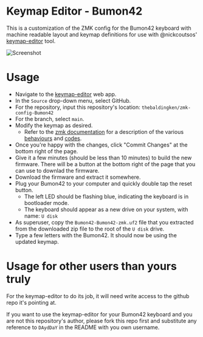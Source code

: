 # Keymap Editor - Bumon42

This is a customization of the ZMK config for the Bumon42 keyboard with machine
readable layout and keymap definitions for use with @nickcoutsos' [keymap-editor](https://github.com/nickcoutsos/keymap-editor) tool.

![Screenshot](./Bumon42_keymap.png)

# Usage

* Navigate to the [keymap-editor](https://nickcoutsos.github.io/keymap-editor/) web app.
* In the `Source` drop-down menu, select GitHub.
* For the repository, input this repository's location: `thebaldingken/zmk-config-Bumon42`
* For the branch, select `main`.
* Modify the keymap as desired.
  * Refer to the [zmk documentation](https://zmk.dev/docs) for a description of the various [behaviours](https://zmk.dev/docs/behaviors/key-press) and [codes](https://zmk.dev/docs/codes).
* Once you're happy with the changes, click "Commit Changes" at the bottom right of the page.
* Give it a few minutes (should be less than 10 minutes) to build the new firmware. There will be a button at the bottom right of the page that you can use to downlad the firmware.
* Download the firmware and extract it somewhere.
* Plug your Bumon42 to your computer and quickly double tap the reset button.
  * The left LED should be flashing blue, indicating the keyboard is in bootloader mode.
  * The keyboard should appear as a new drive on your system, with name: `U disk`
* As superuser, copy the `Bumon42-Bumon42-zmk.uf2` file that you extracted from the downloaded zip file to the root of the `U disk` drive.
* Type a few letters with the Bumon42. It should now be using the updated keymap.

# Usage for other users than yours truly

For the keymap-editor to do its job, it will need write access to the github repo it's pointing at.

If you want to use the keymap-editor for your Bumon42 keyboard and you are not this repository's author, please fork this repo first and substitute any reference to `DAydDaY` in the README with you own username.

